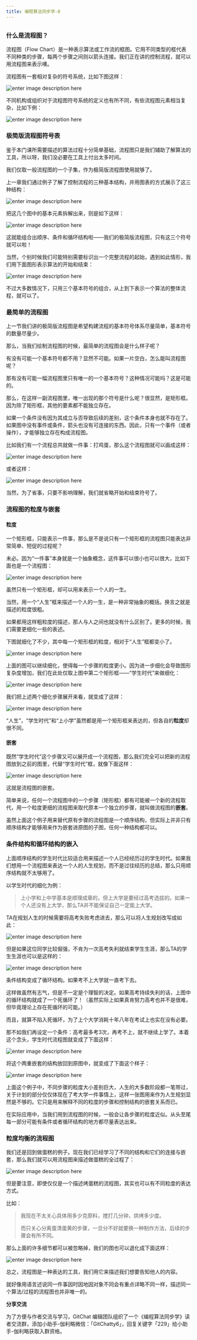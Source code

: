 ```yaml
---
title: 编程算法同步学-8
---
```

<article id="topicContainer" class="column_content"><h2 class="topic_title"></h2><div><h3 id="">什么是流程图？</h3>
<p>流程图（Flow Chart）是一种表示算法或工作流的框图。它用不同类型的框代表不同种类的步骤，每两个步骤之间则以箭头连接。我们正在讲的控制流程，就可以用流程图来表示噢。</p>
<p>流程图有一套相对复杂的符号系统，比如下图这样：</p>
<p><img src="https://images.gitbook.cn/efe56830-6ef6-11e9-9f49-6f4505f5df5e" alt="enter image description here" /> </p>
<p>不同机构或组织对于流程图符号系统的定义也有所不同，有些流程图元素相当复杂，比如下例：</p>
<p><img src="https://images.gitbook.cn/f97a68f0-6ef6-11e9-9f49-6f4505f5df5e" alt="enter image description here" /></p>
<h3 id="-1">极简版流程图符号表</h3>
<p>鉴于本门课所需要描述的算法过程十分简单基础，流程图只是我们辅助了解算法的工具，所以呀，我们没必要在工具上付出太多时间。</p>
<p>我们仅取一般流程图的一个子集，作为极简版流程图使用就够了。</p>
<p>上一章我们通过例子了解了控制流程的三种基本结构，并用图表的方式展示了这三种结构：</p>
<p><img src="https://images.gitbook.cn/41b83b40-730e-11e9-97fb-a3e27d811943" alt="enter image description here" /></p>
<p>把这几个图中的基本元素拆解出来，则是如下这样：</p>
<p><img src="https://images.gitbook.cn/0b75d580-6ef7-11e9-a0c6-050ed025d86a" alt="enter image description here" /></p>
<p>这就能组合出顺序、条件和循环结构啦——我们的极简版流程图，只有这三个符号就可以啦！</p>
<p>当然，个别时候我们可能特别需要标识出一个完整流程的起始，遇到如此情形，我们用下面图形表示算法的开始和结束：</p>
<p><img src="https://images.gitbook.cn/2c45a510-6ef7-11e9-8592-1f032fcfe7bb" alt="enter image description here" /></p>
<p>不过大多数情况下，只用三个基本符号的组合，从上到下表示一个算法的整体流程，就可以了。</p>
<h3 id="-2">最简单的流程图</h3>
<p>上一节我们讲的极简版流程图是希望构建流程的基本符号体系尽量简单，基本符号的数量尽量少。</p>
<p>那么，当我们绘制流程图的时候，最简单的流程图会是什么样子呢？</p>
<p>有没有可能一个基本符号都不用？显然不可能。如果一片空白，怎么能叫流程图呢？</p>
<p>那有没有可能一幅流程图里只有唯一的一个基本符号？这种情况可能吗？这是可能的。</p>
<p>那么，在这样一副流程图里，唯一出现的那个符号是什么呢？很显然，是矩形框。因为除了矩形框，其他的要素都不能独立存在。</p>
<p>如果一个条件没有因为其成立与否导致后续的差别，这个条件本身也就不存在了。如果图中没有事件或条件，箭头也没有可连接的东西。因此，只有一个事件（或者操作），才能够独立存在构成流程图。</p>
<p>比如我们有一个流程总共就做一件事：打鸡蛋，那么这个流程图就可以画成这样：</p>
<p><img src="https://images.gitbook.cn/3bb5abd0-6ef7-11e9-9f49-6f4505f5df5e" alt="enter image description here" /></p>
<p>或者这样：</p>
<p><img src="https://images.gitbook.cn/15abf840-6ef7-11e9-a0c6-050ed025d86a" alt="enter image description here" /> </p>
<p>当然，为了省事，只要不影响理解，我们就省略开始和结束符号了。</p>
<h3 id="-3">流程图的粒度与嵌套</h3>
<h4 id="-4">粒度</h4>
<p>一个矩形框，只能表示一件事，那么是不是说只有一个矩形框的流程图只能表达非常简单、短促的过程呢？</p>
<p>未必。因为“一件事”本身就是一个抽象概念，这件事可以很小也可以很大，比如下面也是一个流程图：</p>
<p><img src="https://images.gitbook.cn/53d7a650-6ef7-11e9-9e09-352d593876a5" alt="enter image description here" /> </p>
<p>虽然只有一个矩形框，却可以用来表示一个人的一生。</p>
<p>当然，用一个“人生”框来描述一个人的一生，是一种非常抽象的概括。换言之就是描述的粒度很粗。</p>
<p>如果都用这样粗粒度的描述，那人与人之间也就没有什么区别了。更多的时候，我们需要更细化一些的表述。</p>
<p>下图就细化了不少，其中每一个矩形框的粒度，相对于“人生”框都变小了。</p>
<p><img src="https://images.gitbook.cn/6a6b38a0-6ef7-11e9-9f49-6f4505f5df5e" alt="enter image description here" /></p>
<p>上面的图可以继续细化，使得每一个步骤的粒度更小。因为进一步细化会导致图形复杂度增加，我们在此处仅取上图中第二个矩形框——“学生时代”来做细化：</p>
<p><img src="https://images.gitbook.cn/73bc79a0-6ef7-11e9-9f49-6f4505f5df5e" alt="enter image description here" /></p>
<p>我们把上述两个细化步骤展开来看，就变成了这样：</p>
<p><img src="https://images.gitbook.cn/7bdb0700-6ef7-11e9-9f49-6f4505f5df5e" alt="enter image description here" /></p>
<p>“人生”，“学生时代”和“上小学”虽然都是用一个矩形框来表达的，但各自的<strong>粒度</strong>却很不同。</p>
<h4 id="-5">嵌套</h4>
<p>既然“学生时代”这个步骤又可以展开成一个流程图，那么我们完全可以把新的流程图放到之前的图里，代替“学生时代”框，就像下面这样：</p>
<p><img src="https://images.gitbook.cn/8937be20-6ef7-11e9-9e09-352d593876a5" alt="enter image description here" /></p>
<p>这就是流程图的嵌套。</p>
<p>简单来说，任何一个流程图中的一个步骤（矩形框）都有可能被一个新的流程取代，用一个粒度更细的流程图来取代原本一个独立的步骤，就叫做流程图的<strong>嵌套</strong>。</p>
<p>虽然上面这个例子用来替代原有步骤的流程图是一个顺序结构，但实际上并非只有顺序结构才能够用来作为嵌套进原图的子图，任何一种结构都可以。</p>
<h3 id="-6">条件结构和循环结构的嵌入</h3>
<p>上面顺序结构的学生时代比较适合用来描述一个人已经经历过的学生时代。如果我们想用一个流程图来表达一个人的人生规划，而不是过往经历的总结，那么只用顺序结构就不太够用了。</p>
<p>以学生时代的细化为例：</p>
<blockquote>
  <p>上小学和上中学基本是顺理成章的，但上大学是要经过高考选拔的。如果一个人还没有上大学，那么TA并不能保证自己一定能上大学。</p>
</blockquote>
<p>TA在规划人生的时候需要将高考失败考虑进去，那么可以将人生规划改写成如此：</p>
<p><img src="https://images.gitbook.cn/a7db85f0-6ef7-11e9-9f49-6f4505f5df5e" alt="enter image description here" /></p>
<p>但是如果这位同学比较倔强，不肯为一次高考失利就结束学生生涯，那么TA的学生生涯也可以是这样的：</p>
<p><img src="https://images.gitbook.cn/b577de20-6ef7-11e9-8592-1f032fcfe7bb" alt="enter image description here" /> </p>
<p>条件结构变成了循环结构。如果考不上大学就一直考下去。</p>
<p>这样做虽然有志气，但是不一定是个理智的决定。如果高考持续失利的话，上图中的循环结构就成了一个死循环了！（虽然实际上如果真肯努力高考也并不是很难，但毕竟理论上存在死循环的可能。）</p>
<p>而且，就算不陷入死循环，为了上个大学消耗十年八年在考试上也实在没有必要。</p>
<p>那不如我们再设定一个条件：高考最多考3次，再考不上，就不继续上学了。本着这个念头，学生时代流程图就变成了下面这样：</p>
<p><img src="https://images.gitbook.cn/d2bcb230-6ef7-11e9-9e09-352d593876a5" alt="enter image description here" /></p>
<p>将这个两重嵌套的结构放回到原图中，就变成了下面这个样子：</p>
<p><img src="https://images.gitbook.cn/d9c848f0-6ef7-11e9-8592-1f032fcfe7bb" alt="enter image description here" /></p>
<p>上面这个例子中，不同步骤的粒度大小差别巨大，人生的大多数阶段都一笔带过，关于计划的部分仅仅体现在了考大学一件事情上，这样一张图用来作为人生规划显然是不够的。它只是用来解释不同的粒度的步骤和控制结构的嵌套关系而已。</p>
<p>在实际应用中，当我们用到流程图的时候，一般会让各步骤的粒度近似。从头至尾每一部分可能有条件或者循环结构的地方都尽量表达出来。</p>
<h3 id="-7">粒度均衡的流程图</h3>
<p>我们还是回到做蛋糕的例子。现在我们已经学习了不同的结构和它们的连接与嵌套，那么我们就可以用流程图来描述做蛋糕的全过程了：</p>
<p><img src="https://images.gitbook.cn/f3cf3010-6ef7-11e9-a0c6-050ed025d86a" alt="enter image description here" /></p>
<p>但是要注意，即使仅仅是一个描述烤蛋糕的流程图，其实也可以有不同粒度的表达方式。</p>
<p>比如：</p>
<blockquote>
  <p>我现在不太关心具体用多少克原料，搅打几分钟，烘烤多少度。</p>
  <p>而只关心分离蛋清蛋黄的步骤，一旦分不好就要换一种制作方法，后续的步骤会有所不同。</p>
</blockquote>
<p>那么上面的许多细节都可以被忽略掉，我们的图也可以退化成下面这样：</p>
<p><img src="https://images.gitbook.cn/0191d4f0-6ef8-11e9-a0c6-050ed025d86a" alt="enter image description here" /></p>
<p>总之，流程图是一种表达的工具，我们用它来描述我们想要告知他人的内容。</p>
<p>就好像用语言述说同一件事因时因地因对象不同会有重点详略不同一样，描述同一个算法/过程的流程图也并非唯一的。</p>
<p><strong>分享交流</strong></p>
<p>为了方便与作者交流与学习，GitChat 编辑团队组织了一个《编程算法同步学》读者交流群，添加小助手-伽利略微信：「GitChatty6」，回复关键字「229」给小助手-伽利略获取入群资格。</p></div></article>